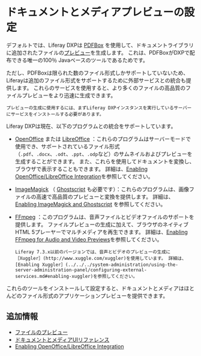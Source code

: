 # ドキュメントとメディアプレビューの設定

デフォルトでは、Liferay DXPは [PDFBox](https://pdfbox.apache.org) を使用して、ドキュメントライブラリに追加されたファイルの[プレビュー](../uploading-and-managing/previewing-files.md)を生成します。 これは、PDFBoxがDXPで配布できる唯一の100％ Javaベースのツールであるためです。

ただし、PDFBoxは限られた数のファイル形式しかサポートしていないため、Liferayは追加のファイル形式をサポートするために外部サービスとの統合も提供します。 これらのサービスを使用すると、より多くのファイルの高品質のファイルプレビューをより迅速に生成できます。

```{important}
プレビューの生成に使用するには、まずLiferay DXPインスタンスを実行しているサーバーにサービスをインストールする必要があります。 
```

Liferay DXPは現在、以下のプログラムとの統合をサポートしています。

* [OpenOffice](http://www.openoffice.org) または [LibreOffice](http://www.libreoffice.org) ：これらのプログラムはサーバーモードで使用でき、サポートされているファイル形式（`.pdf`、`.docx`、`.odt`、`.ppt`、`.odp`など）のサムネイルおよびプレビューを生成することができます。 また、これらを使用してドキュメントを変換し、ブラウザで表示することもできます。 詳細は、[Enabling OpenOffice/LibreOffice Integration](./enabling-openoffice-libreoffice-integration.md)を参照してください。

* [ImageMagick](http://www.imagemagick.org) （ [Ghostscript](http://www.ghostscript.com) も必要です）：これらのプログラムは、画像ファイルの高速で高品質のプレビューと変換を提供します。 詳細は、 [Enabling ImageMagick and Ghostscript](../../../system-administration/using-the-server-administration-panel/configuring-external-services.md#enabling-imagemagick-and-ghostscript) を参照してください。

* [FFmpeg](http://ffmpeg.org/) ：このプログラムは、音声ファイルとビデオファイルのサポートを提供します。 ファイルプレビューの生成に加えて、ブラウザのネイティブHTML 5プレーヤーでマルチメディアを再生できます。 詳細は、[Enabling FFmpeg for Audio and Video Previews](./enabling-ffmpeg-for-audio-and-video-previews.md)を参照してください。

   ```{note}
   Liferay 7.3.x以前のバージョンでは、音声とビデオのプレビューの生成に［Xuggler］(http://www.xuggle.com/xuggler)を使用しています。 詳細は、[Enabling Xuggler］(../../../system-administration/using-the-server-administration-panel/configuring-external-services.md#enabling-xuggler)を参照してください。
   ```

これらのツールをインストールして設定すると、ドキュメントとメディアはほとんどのファイル形式のアプリケーションプレビューを提供できます。

<a name="追加情報" />

## 追加情報

* [ファイルのプレビュー](../uploading-and-managing/previewing-files.md)
* [ドキュメントとメディアUIリファレンス](../documents-and-media-ui-reference.md)
* [Enabling OpenOffice/LibreOffice Integration](./enabling-openoffice-libreoffice-integration.md)
